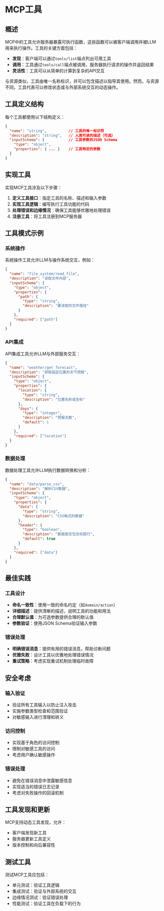 # MCP工具

## 概述

MCP中的工具允许服务器暴露可执行函数，这些函数可以被客户端调用并被LLM用来执行操作。工具的关键方面包括：

- **发现**：客户端可以通过`tools/list`端点列出可用工具
- **调用**：工具通过`tools/call`端点被调用，服务器执行请求的操作并返回结果
- **灵活性**：工具可以从简单的计算到复杂的API交互

与资源类似，工具由唯一名称标识，并可以包含描述以指导其使用。然而，与资源不同，工具代表可以修改状态或与外部系统交互的动态操作。

## 工具定义结构

每个工具都使用以下结构定义：

```json
{
  "name": "string",          // 工具的唯一标识符
  "description": "string",   // 人类可读的描述（可选）
  "inputSchema": {           // 工具参数的JSON Schema
    "type": "object",
    "properties": { ... }    // 工具特定的参数
  }
}
```

## 实现工具

实现MCP工具涉及以下步骤：

1. **定义工具接口**：指定工具的名称、描述和输入参数
2. **实现工具逻辑**：编写执行工具功能的代码
3. **处理错误和边缘情况**：确保工具能够优雅地处理错误
4. **注册工具**：将工具注册到MCP服务器

## 工具模式示例

### 系统操作

系统操作工具允许LLM与操作系统交互，例如：

```json
{
  "name": "file_system/read_file",
  "description": "读取文件内容",
  "inputSchema": {
    "type": "object",
    "properties": {
      "path": {
        "type": "string",
        "description": "要读取的文件路径"
      }
    },
    "required": ["path"]
  }
}
```

### API集成

API集成工具允许LLM与外部服务交互：

```json
{
  "name": "weather/get_forecast",
  "description": "获取指定位置的天气预报",
  "inputSchema": {
    "type": "object",
    "properties": {
      "location": {
        "type": "string",
        "description": "位置名称或坐标"
      },
      "days": {
        "type": "integer",
        "description": "预报天数",
        "default": 1
      }
    },
    "required": ["location"]
  }
}
```

### 数据处理

数据处理工具允许LLM执行数据转换和分析：

```json
{
  "name": "data/parse_csv",
  "description": "解析CSV数据",
  "inputSchema": {
    "type": "object",
    "properties": {
      "data": {
        "type": "string",
        "description": "CSV格式的数据"
      },
      "header": {
        "type": "boolean",
        "description": "数据是否包含标题行",
        "default": true
      }
    },
    "required": ["data"]
  }
}
```

## 最佳实践

### 工具设计

- **命名一致性**：使用一致的命名约定（如`domain/action`）
- **详细描述**：提供清晰的描述，说明工具的功能和用法
- **合理默认值**：为可选参数提供合理的默认值
- **参数验证**：使用JSON Schema验证输入参数

### 错误处理

- **明确错误消息**：提供有用的错误消息，帮助诊断问题
- **优雅失败**：设计工具以优雅地处理错误情况
- **重试策略**：考虑实现重试机制处理临时故障

## 安全考虑

### 输入验证

- 验证所有工具输入以防止注入攻击
- 实施参数类型检查和范围验证
- 对敏感输入进行清理和转义

### 访问控制

- 实现基于角色的访问控制
- 限制对敏感工具的访问
- 考虑用户确认敏感操作

### 错误处理

- 避免在错误消息中泄露敏感信息
- 实现适当的错误日志记录
- 考虑对失败操作的回滚机制

## 工具发现和更新

MCP支持动态工具发现，允许：
- 客户端发现新工具
- 服务器更新工具定义
- 版本控制和向后兼容性

## 测试工具

测试MCP工具应包括：
- 单元测试：验证工具逻辑
- 集成测试：验证与外部系统的交互
- 边缘情况测试：验证错误处理
- 性能测试：验证工具在负载下的行为